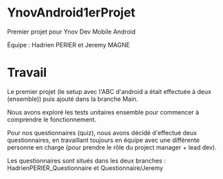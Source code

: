 # YnovAndroid1erProjet
Premier projet pour Ynov Dev Mobile Android

Équipe : Hadrien PERIER et Jeremy MAGNE

# Travail
Le premier projet (le setup avec l'ABC d'android a était effectuée à deux (ensemble)) puis ajouté dans la branche Main.

Nous avons exploré les tests unitaires ensemble pour commencer à comprendre le fonctionnement.

Pour nos questionnaires (quiz), nous avons décidé d'effectué deux questionnaires, en travaillant toujours en équipe avec une différente personne en charge (pour prendre le rôle du project manager + lead dev).

Les questionnaires sont situés dans les deux branches : HadrienPERIER_Questionnaire et Questionnaire/Jeremy
